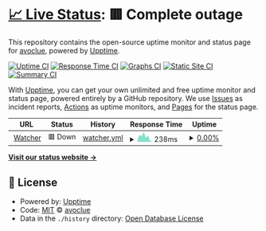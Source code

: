 # [📈 Live Status](https://avoclue.github.io/upptime): <!--live status--> **🟥 Complete outage**

This repository contains the open-source uptime monitor and status page for [avoclue](https://avoclue.github.io/upptime), powered by [Upptime](https://github.com/upptime/upptime).

[![Uptime CI](https://github.com/avoclue/upptime/workflows/Uptime%20CI/badge.svg)](https://github.com/avoclue/upptime/actions?query=workflow%3A%22Uptime+CI%22)
[![Response Time CI](https://github.com/avoclue/upptime/workflows/Response%20Time%20CI/badge.svg)](https://github.com/avoclue/upptime/actions?query=workflow%3A%22Response+Time+CI%22)
[![Graphs CI](https://github.com/avoclue/upptime/workflows/Graphs%20CI/badge.svg)](https://github.com/avoclue/upptime/actions?query=workflow%3A%22Graphs+CI%22)
[![Static Site CI](https://github.com/avoclue/upptime/workflows/Static%20Site%20CI/badge.svg)](https://github.com/avoclue/upptime/actions?query=workflow%3A%22Static+Site+CI%22)
[![Summary CI](https://github.com/avoclue/upptime/workflows/Summary%20CI/badge.svg)](https://github.com/avoclue/upptime/actions?query=workflow%3A%22Summary+CI%22)

With [Upptime](https://upptime.js.org), you can get your own unlimited and free uptime monitor and status page, powered entirely by a GitHub repository. We use [Issues](https://github.com/avoclue/upptime/issues) as incident reports, [Actions](https://github.com/avoclue/upptime/actions) as uptime monitors, and [Pages](https://avoclue.github.io/upptime) for the status page.

<!--start: status pages-->
<!-- This summary is generated by Upptime (https://github.com/upptime/upptime) -->
<!-- Do not edit this manually, your changes will be overwritten -->
<!-- prettier-ignore -->
| URL | Status | History | Response Time | Uptime |
| --- | ------ | ------- | ------------- | ------ |
| <img alt="" src="https://icons.duckduckgo.com/ip3/codepolitan-watcher.herokuapp.com.ico" height="13"> [Watcher](https://codepolitan-watcher.herokuapp.com/ping) | 🟥 Down | [watcher.yml](https://github.com/avoclue/upptime/commits/HEAD/history/watcher.yml) | <details><summary><img alt="Response time graph" src="./graphs/watcher/response-time-week.png" height="20"> 238ms</summary><br><a href="https://avoclue.github.io/upptime/history/watcher"><img alt="Response time 244" src="https://img.shields.io/endpoint?url=https%3A%2F%2Fraw.githubusercontent.com%2Favoclue%2Fupptime%2FHEAD%2Fapi%2Fwatcher%2Fresponse-time.json"></a><br><a href="https://avoclue.github.io/upptime/history/watcher"><img alt="24-hour response time 317" src="https://img.shields.io/endpoint?url=https%3A%2F%2Fraw.githubusercontent.com%2Favoclue%2Fupptime%2FHEAD%2Fapi%2Fwatcher%2Fresponse-time-day.json"></a><br><a href="https://avoclue.github.io/upptime/history/watcher"><img alt="7-day response time 238" src="https://img.shields.io/endpoint?url=https%3A%2F%2Fraw.githubusercontent.com%2Favoclue%2Fupptime%2FHEAD%2Fapi%2Fwatcher%2Fresponse-time-week.json"></a><br><a href="https://avoclue.github.io/upptime/history/watcher"><img alt="30-day response time 220" src="https://img.shields.io/endpoint?url=https%3A%2F%2Fraw.githubusercontent.com%2Favoclue%2Fupptime%2FHEAD%2Fapi%2Fwatcher%2Fresponse-time-month.json"></a><br><a href="https://avoclue.github.io/upptime/history/watcher"><img alt="1-year response time 261" src="https://img.shields.io/endpoint?url=https%3A%2F%2Fraw.githubusercontent.com%2Favoclue%2Fupptime%2FHEAD%2Fapi%2Fwatcher%2Fresponse-time-year.json"></a></details> | <details><summary><a href="https://avoclue.github.io/upptime/history/watcher">0.00%</a></summary><a href="https://avoclue.github.io/upptime/history/watcher"><img alt="All-time uptime 15.79%" src="https://img.shields.io/endpoint?url=https%3A%2F%2Fraw.githubusercontent.com%2Favoclue%2Fupptime%2FHEAD%2Fapi%2Fwatcher%2Fuptime.json"></a><br><a href="https://avoclue.github.io/upptime/history/watcher"><img alt="24-hour uptime 0.00%" src="https://img.shields.io/endpoint?url=https%3A%2F%2Fraw.githubusercontent.com%2Favoclue%2Fupptime%2FHEAD%2Fapi%2Fwatcher%2Fuptime-day.json"></a><br><a href="https://avoclue.github.io/upptime/history/watcher"><img alt="7-day uptime 0.00%" src="https://img.shields.io/endpoint?url=https%3A%2F%2Fraw.githubusercontent.com%2Favoclue%2Fupptime%2FHEAD%2Fapi%2Fwatcher%2Fuptime-week.json"></a><br><a href="https://avoclue.github.io/upptime/history/watcher"><img alt="30-day uptime 0.00%" src="https://img.shields.io/endpoint?url=https%3A%2F%2Fraw.githubusercontent.com%2Favoclue%2Fupptime%2FHEAD%2Fapi%2Fwatcher%2Fuptime-month.json"></a><br><a href="https://avoclue.github.io/upptime/history/watcher"><img alt="1-year uptime 0.00%" src="https://img.shields.io/endpoint?url=https%3A%2F%2Fraw.githubusercontent.com%2Favoclue%2Fupptime%2FHEAD%2Fapi%2Fwatcher%2Fuptime-year.json"></a></details>

<!--end: status pages-->

[**Visit our status website →**](https://avoclue.github.io/upptime)

## 📄 License

- Powered by: [Upptime](https://github.com/upptime/upptime)
- Code: [MIT](./LICENSE) © [avoclue](https://avoclue.github.io/upptime)
- Data in the `./history` directory: [Open Database License](https://opendatacommons.org/licenses/odbl/1-0/)
